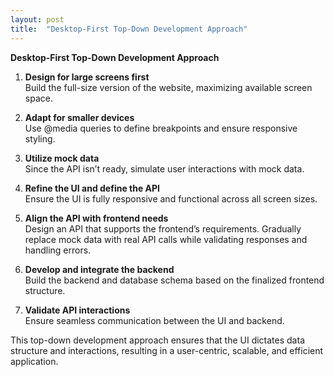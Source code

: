 ```yaml
---
layout: post
title:  "Desktop-First Top-Down Development Approach"
---
```


**Desktop-First Top-Down Development Approach**

1. **Design for large screens first**  
Build the full-size version of the website, maximizing available screen space.

2. **Adapt for smaller devices**  
Use @media queries to define breakpoints and ensure responsive styling.

3. **Utilize mock data**  
Since the API isn’t ready, simulate user interactions with mock data.

4. **Refine the UI and define the API**  
Ensure the UI is fully responsive and functional across all screen sizes.

5. **Align the API with frontend needs**  
Design an API that supports the frontend’s requirements. Gradually replace mock data with real API calls while validating responses and handling errors.

6. **Develop and integrate the backend**  
Build the backend and database schema based on the finalized frontend structure.

7. **Validate API interactions**  
Ensure seamless communication between the UI and backend.

This top-down development approach ensures that the UI dictates data structure and interactions, resulting in a user-centric, scalable, and efficient application.
